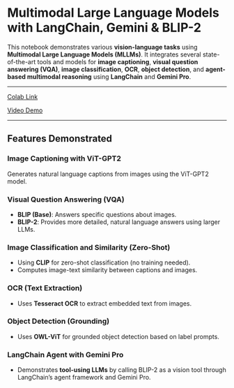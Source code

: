 # Multimodal Large Language Models with LangChain, Gemini & BLIP-2

This notebook demonstrates various **vision-language tasks** using **Multimodal Large Language Models (MLLMs)**. It integrates several state-of-the-art tools and models for **image captioning**, **visual question answering (VQA)**, **image classification**, **OCR**, **object detection**, and **agent-based multimodal reasoning** using **LangChain** and **Gemini Pro**.

---

[Colab Link](https://colab.research.google.com/drive/13cVF8V1hIh7uc1q44Hqdtja9t_EPWzzR?usp=sharing)

[Video Demo]()

---

## Features Demonstrated

### Image Captioning with ViT-GPT2
Generates natural language captions from images using the ViT-GPT2 model.

### Visual Question Answering (VQA)
- **BLIP (Base)**: Answers specific questions about images.
- **BLIP-2**: Provides more detailed, natural language answers using larger LLMs.

### Image Classification and Similarity (Zero-Shot)
- Using **CLIP** for zero-shot classification (no training needed).
- Computes image-text similarity between captions and images.

### OCR (Text Extraction)
- Uses **Tesseract OCR** to extract embedded text from images.

### Object Detection (Grounding)
- Uses **OWL-ViT** for grounded object detection based on label prompts.

### LangChain Agent with Gemini Pro
- Demonstrates **tool-using LLMs** by calling BLIP-2 as a vision tool through LangChain’s agent framework and Gemini Pro.